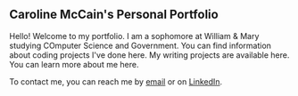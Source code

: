 ## Caroline McCain's Personal Portfolio

Hello! Welcome to my portfolio. I am a sophomore at William & Mary studying COmputer Science and Government. 
You can find information about coding projects I've done here.
My writing projects are available here.
You can learn more about me here.

To contact me, you can reach me by [email](cfmccain@email.wm.edu) or on [LinkedIn](https://www.linkedin.com/in/caroline-mccain/).
